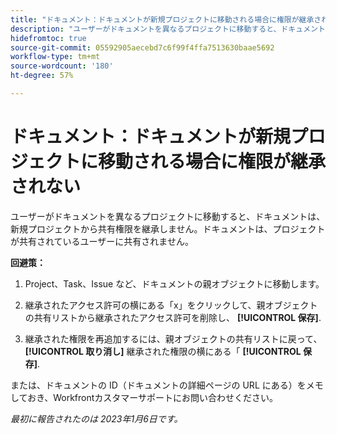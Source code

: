 ```yaml
---
title: "ドキュメント：ドキュメントが新規プロジェクトに移動される場合に権限が継承されない"
description: "ユーザーがドキュメントを異なるプロジェクトに移動すると、ドキュメントは、新規プロジェクトから共有権限を継承しません。ドキュメントは、プロジェクトが共有されているユーザーに共有されません。"
hidefromtoc: true
source-git-commit: 05592905aecebd7c6f99f4ffa7513630baae5692
workflow-type: tm+mt
source-wordcount: '180'
ht-degree: 57%

---
```



# ドキュメント：ドキュメントが新規プロジェクトに移動される場合に権限が継承されない

<!-- This Known Issue is on the TOC for both Workfront and Workfront Proof-->

ユーザーがドキュメントを異なるプロジェクトに移動すると、ドキュメントは、新規プロジェクトから共有権限を継承しません。ドキュメントは、プロジェクトが共有されているユーザーに共有されません。

**回避策：**

1. Project、Task、Issue など、ドキュメントの親オブジェクトに移動します。

1. 継承されたアクセス許可の横にある「x」をクリックして、親オブジェクトの共有リストから継承されたアクセス許可を削除し、 **[!UICONTROL 保存]**.

1. 継承された権限を再追加するには、親オブジェクトの共有リストに戻って、 **[!UICONTROL 取り消し]** 継承された権限の横にある「 **[!UICONTROL 保存]**.

または、ドキュメントの ID（ドキュメントの詳細ページの URL にある）をメモしておき、Workfrontカスタマーサポートにお問い合わせください。

_最初に報告されたのは 2023年1月6日です。_

